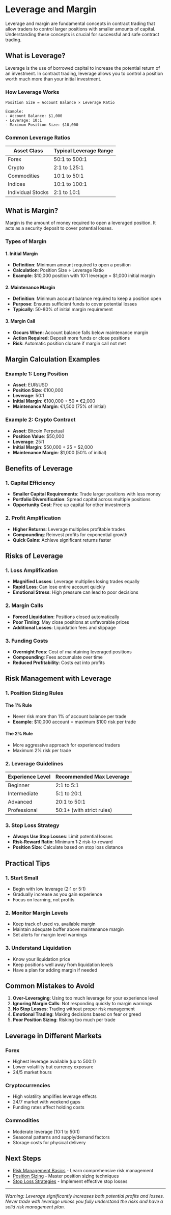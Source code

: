# Leverage and Margin

Leverage and margin are fundamental concepts in contract trading that allow traders to control larger positions with smaller amounts of capital. Understanding these concepts is crucial for successful and safe contract trading.

## What is Leverage?

Leverage is the use of borrowed capital to increase the potential return of an investment. In contract trading, leverage allows you to control a position worth much more than your initial investment.

### How Leverage Works

```
Position Size = Account Balance × Leverage Ratio

Example:
- Account Balance: $1,000
- Leverage: 10:1
- Maximum Position Size: $10,000
```

### Common Leverage Ratios

| Asset Class | Typical Leverage Range |
|-------------|----------------------|
| Forex | 50:1 to 500:1 |
| Crypto | 2:1 to 125:1 |
| Commodities | 10:1 to 50:1 |
| Indices | 10:1 to 100:1 |
| Individual Stocks | 2:1 to 10:1 |

## What is Margin?

Margin is the amount of money required to open a leveraged position. It acts as a security deposit to cover potential losses.

### Types of Margin

#### 1. Initial Margin
- **Definition**: Minimum amount required to open a position
- **Calculation**: Position Size ÷ Leverage Ratio
- **Example**: $10,000 position with 10:1 leverage = $1,000 initial margin

#### 2. Maintenance Margin
- **Definition**: Minimum account balance required to keep a position open
- **Purpose**: Ensures sufficient funds to cover potential losses
- **Typically**: 50-80% of initial margin requirement

#### 3. Margin Call
- **Occurs When**: Account balance falls below maintenance margin
- **Action Required**: Deposit more funds or close positions
- **Risk**: Automatic position closure if margin call not met

## Margin Calculation Examples

### Example 1: Long Position
- **Asset**: EUR/USD
- **Position Size**: €100,000
- **Leverage**: 50:1
- **Initial Margin**: €100,000 ÷ 50 = €2,000
- **Maintenance Margin**: €1,500 (75% of initial)

### Example 2: Crypto Contract
- **Asset**: Bitcoin Perpetual
- **Position Value**: $50,000
- **Leverage**: 25:1
- **Initial Margin**: $50,000 ÷ 25 = $2,000
- **Maintenance Margin**: $1,000 (50% of initial)

## Benefits of Leverage

### 1. Capital Efficiency
- **Smaller Capital Requirements**: Trade larger positions with less money
- **Portfolio Diversification**: Spread capital across multiple positions
- **Opportunity Cost**: Free up capital for other investments

### 2. Profit Amplification
- **Higher Returns**: Leverage multiplies profitable trades
- **Compounding**: Reinvest profits for exponential growth
- **Quick Gains**: Achieve significant returns faster

## Risks of Leverage

### 1. Loss Amplification
- **Magnified Losses**: Leverage multiplies losing trades equally
- **Rapid Loss**: Can lose entire account quickly
- **Emotional Stress**: High pressure can lead to poor decisions

### 2. Margin Calls
- **Forced Liquidation**: Positions closed automatically
- **Poor Timing**: May close positions at unfavorable prices
- **Additional Losses**: Liquidation fees and slippage

### 3. Funding Costs
- **Overnight Fees**: Cost of maintaining leveraged positions
- **Compounding**: Fees accumulate over time
- **Reduced Profitability**: Costs eat into profits

## Risk Management with Leverage

### 1. Position Sizing Rules

#### The 1% Rule
- Never risk more than 1% of account balance per trade
- **Example**: $10,000 account = maximum $100 risk per trade

#### The 2% Rule
- More aggressive approach for experienced traders
- Maximum 2% risk per trade

### 2. Leverage Guidelines

| Experience Level | Recommended Max Leverage |
|-----------------|-------------------------|
| Beginner | 2:1 to 5:1 |
| Intermediate | 5:1 to 20:1 |
| Advanced | 20:1 to 50:1 |
| Professional | 50:1+ (with strict rules) |

### 3. Stop Loss Strategy
- **Always Use Stop Losses**: Limit potential losses
- **Risk-Reward Ratio**: Minimum 1:2 risk-to-reward
- **Position Size**: Calculate based on stop loss distance

## Practical Tips

### 1. Start Small
- Begin with low leverage (2:1 or 5:1)
- Gradually increase as you gain experience
- Focus on learning, not profits

### 2. Monitor Margin Levels
- Keep track of used vs. available margin
- Maintain adequate buffer above maintenance margin
- Set alerts for margin level warnings

### 3. Understand Liquidation
- Know your liquidation price
- Keep positions well away from liquidation levels
- Have a plan for adding margin if needed

## Common Mistakes to Avoid

1. **Over-Leveraging**: Using too much leverage for your experience level
2. **Ignoring Margin Calls**: Not responding quickly to margin warnings
3. **No Stop Losses**: Trading without proper risk management
4. **Emotional Trading**: Making decisions based on fear or greed
5. **Poor Position Sizing**: Risking too much per trade

## Leverage in Different Markets

### Forex
- Highest leverage available (up to 500:1)
- Lower volatility but currency exposure
- 24/5 market hours

### Cryptocurrencies
- High volatility amplifies leverage effects
- 24/7 market with weekend gaps
- Funding rates affect holding costs

### Commodities
- Moderate leverage (10:1 to 50:1)
- Seasonal patterns and supply/demand factors
- Storage costs for physical delivery

## Next Steps

- [Risk Management Basics](/risk-management/basics) - Learn comprehensive risk management
- [Position Sizing](/risk-management/position-sizing) - Master position sizing techniques
- [Stop Loss Strategies](/risk-management/stop-loss) - Implement effective stop losses

---

*Warning: Leverage significantly increases both potential profits and losses. Never trade with leverage unless you fully understand the risks and have a solid risk management plan.*
